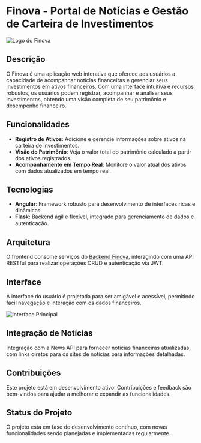 # Finova - Portal de Notícias e Gestão de Carteira de Investimentos

![Logo do Finova](https://i.imgur.com/RELNipx.png)

## Descrição

O Finova é uma aplicação web interativa que oferece aos usuários a capacidade de acompanhar notícias financeiras e gerenciar seus investimentos em ativos financeiros. Com uma interface intuitiva e recursos robustos, os usuários podem registrar, acompanhar e analisar seus investimentos, obtendo uma visão completa de seu patrimônio e desempenho financeiro.

## Funcionalidades

- **Registro de Ativos**: Adicione e gerencie informações sobre ativos na carteira de investimentos.
- **Visão do Patrimônio**: Veja o valor total do patrimônio calculado a partir dos ativos registrados.
- **Acompanhamento em Tempo Real**: Monitore o valor atual dos ativos com dados atualizados em tempo real.

## Tecnologias

- **Angular**: Framework robusto para desenvolvimento de interfaces ricas e dinâmicas.
- **Flask**: Backend ágil e flexível, integrado para gerenciamento de dados e autenticação.

## Arquitetura

O frontend consome serviços do [Backend Finova](https://github.com/lucasfrotabarroso14/Finova_Portal_Backend), interagindo com uma API RESTful para realizar operações CRUD e autenticação via JWT.

## Interface

A interface do usuário é projetada para ser amigável e acessível, permitindo fácil navegação e interação com os dados financeiros.

![Interface Principal](https://i.imgur.com/pxPwWgy.png)

## Integração de Notícias

Integração com a News API para fornecer notícias financeiras atualizadas, com links diretos para os sites de notícias para informações detalhadas.

## Contribuições

Este projeto está em desenvolvimento ativo. Contribuições e feedback são bem-vindos para ajudar a melhorar e expandir as funcionalidades.

## Status do Projeto

O projeto está em fase de desenvolvimento contínuo, com novas funcionalidades sendo planejadas e implementadas regularmente.


